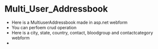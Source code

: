 # Multi_User_Addressbook
<ul>
  <li>Here is a MultiuserAddressbook made in asp.net webform</li>
  <li>You can perfoem crud operation</li>
  <li>Here is a city, state, country, contact, bloodgroup and contactcategory webform</li>
  <li></li>
  </ul>
